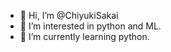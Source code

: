 - 👋 Hi, I’m @ChiyukiSakai
- 👀 I’m interested in python and ML.
- 🌱 I’m currently learning python.
<!--- 💞️ I’m looking to collaborate on ...
- 📫 How to reach me ... --->

<!---
ChiyukiSakai/ChiyukiSakai is a ✨ special ✨ repository because its `README.md` (this file) appears on your GitHub profile.
You can click the Preview link to take a look at your changes.
--->

